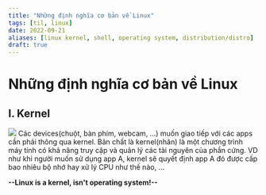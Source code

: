 ```yaml
---
title: "Những định nghĩa cơ bản về Linux"
tags: [til, linux]
date: 2022-09-21
aliases: [linux kernel, shell, operating system, distribution/distro]
draft: true
---
```


# Những định nghĩa cơ bản về Linux
## I. Kernel
**![](https://lh5.googleusercontent.com/Fh80WJgXgR1y37Km5QsjAe3PayqvV9ill_T7AIbRlVR01xjDPYe_Fvmvv5LCbuMOTbij84W7RPqtdIB0AKrSP2nvwzQUc5haPUyKa2-buyYOtHQJk25sucaGDnA-zhQbqoJDLvCSsyiHftk6VcAX6XE5bbh0QuMLpPHxQZJbIr34V7Ugk8LOXOirKA)**
Các devices(chuột, bàn phím, webcam, ...) muốn giao tiếp với các apps cần phải thông qua kernel.
Bản chất là kernel(nhân) là một chương trình máy tính có khả năng truy cập và quản lý các tài nguyên của phần cứng. VD như khi người muốn sử dụng app A, kernel sẽ quyết định app A đó được cấp bao nhiêu bộ nhớ hay xử lý CPU như thế nào, ...

**--Linux is a kernel, isn't operating system!--**
